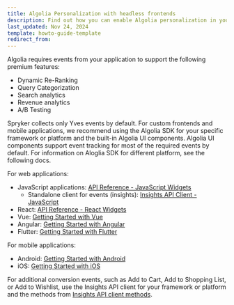 ```yaml
---
title: Algolia Personalization with headless frontends
description: Find out how you can enable Algolia personalization in your Spryker shop based on headless approach (custom frontend or mobile application).
last_updated: Nov 24, 2024
template: howto-guide-template
redirect_from:
---
```


Algolia requires events from your application to support the following premium features:

- Dynamic Re-Ranking
- Query Categorization
- Search analytics
- Revenue analytics
- A/B Testing


Spryker collects only Yves events by default. For custom frontends and mobile applications, we recommend using the Algolia SDK for your specific framework or platform and the built-in Algolia UI components. Algolia UI components support event tracking for most of the required events by default. For information on Aloglia SDK for different platform, see the following docs.

For web applications:  
- JavaScript applications: [API Reference - JavaScript Widgets](https://www.algolia.com/doc/api-reference/widgets/js/)  
  - Standalone client for events (insights): [Insights API Client - JavaScript](https://www.algolia.com/doc/api-client/methods/insights/?client=javascript)  
- React: [API Reference - React Widgets](https://www.algolia.com/doc/api-reference/widgets/react/)  
- Vue: [Getting Started with Vue](https://www.algolia.com/doc/guides/building-search-ui/getting-started/vue/)  
- Angular: [Getting Started with Angular](https://www.algolia.com/doc/guides/building-search-ui/getting-started/angular/)  
- Flutter: [Getting Started with Flutter](https://www.algolia.com/doc/guides/building-search-ui/getting-started/flutter/)  

For mobile applications:  
- Android: [Getting Started with Android](https://www.algolia.com/doc/guides/building-search-ui/getting-started/android/)  
- iOS: [Getting Started with iOS](https://www.algolia.com/doc/guides/building-search-ui/getting-started/ios/)  

For additional conversion events, such as Add to Cart, Add to Shopping List, or Add to Wishlist, use the Insights API client for your framework or platform and the methods from [Insights API client methods](https://www.algolia.com/doc/api-client/methods/insights/).
